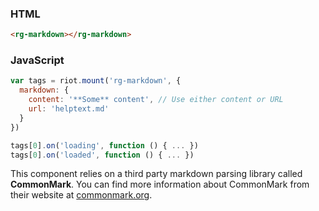 ### HTML
```html
<rg-markdown></rg-markdown>
```

### JavaScript

```javascript
var tags = riot.mount('rg-markdown', {
  markdown: {
    content: '**Some** content', // Use either content or URL
    url: 'helptext.md'
  }
})

tags[0].on('loading', function () { ... })
tags[0].on('loaded', function () { ... })
```

This component relies on a third party markdown parsing library called **CommonMark**. You can find more information
about CommonMark from their website at <a href="http://commonmark.org">commonmark.org</a>.
